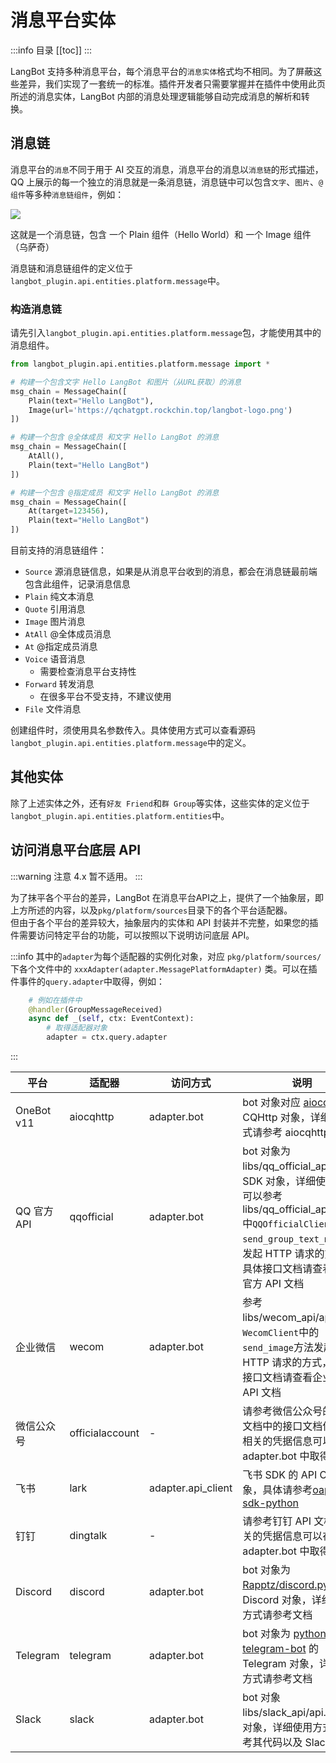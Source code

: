 # 消息平台实体

:::info 目录
[[toc]]
:::

LangBot 支持多种消息平台，每个消息平台的`消息实体`格式均不相同。为了屏蔽这些差异，我们实现了一套统一的标准。插件开发者只需要掌握并在插件中使用此页所述的消息实体，LangBot 内部的消息处理逻辑能够自动完成消息的解析和转换。

## 消息链

消息平台的`消息`不同于用于 AI 交互的消息，消息平台的消息以`消息链`的形式描述，QQ 上展示的每一个独立的消息就是一条消息链，消息链中可以包含`文字`、`图片`、`@组件`等多种`消息链组件`，例如：

![](/assets/image/zh/plugin/dev/apis/plugin_dev_messages_01.png)

这就是一个消息链，包含 一个 Plain 组件（Hello World）和 一个 Image 组件（乌萨奇）

消息链和消息链组件的定义位于`langbot_plugin.api.entities.platform.message`中。

### 构造消息链

请先引入`langbot_plugin.api.entities.platform.message`包，才能使用其中的消息组件。  

```python
from langbot_plugin.api.entities.platform.message import *

# 构建一个包含文字 Hello LangBot 和图片（从URL获取）的消息
msg_chain = MessageChain([
    Plain(text="Hello LangBot"),
    Image(url='https://qchatgpt.rockchin.top/langbot-logo.png')
])

# 构建一个包含 @全体成员 和文字 Hello LangBot 的消息
msg_chain = MessageChain([
    AtAll(),
    Plain(text="Hello LangBot")
])

# 构建一个包含 @指定成员 和文字 Hello LangBot 的消息
msg_chain = MessageChain([
    At(target=123456),
    Plain(text="Hello LangBot")
])
```

目前支持的消息链组件：

- `Source` 源消息链信息，如果是从消息平台收到的消息，都会在消息链最前端包含此组件，记录消息信息
- `Plain` 纯文本消息
- `Quote` 引用消息
- `Image` 图片消息
- `AtAll` @全体成员消息
- `At` @指定成员消息
- `Voice` 语音消息
    - 需要检查消息平台支持性
- `Forward` 转发消息
    - 在很多平台不受支持，不建议使用
- `File` 文件消息

创建组件时，须使用具名参数传入。具体使用方式可以查看源码`langbot_plugin.api.entities.platform.message`中的定义。

## 其他实体

除了上述实体之外，还有`好友 Friend`和`群 Group`等实体，这些实体的定义位于`langbot_plugin.api.entities.platform.entities`中。

## 访问消息平台底层 API

:::warning 注意
4.x 暂不适用。
:::

为了抹平各个平台的差异，LangBot 在消息平台API之上，提供了一个抽象层，即上方所述的内容，以及`pkg/platform/sources`目录下的各个平台适配器。  
但由于各个平台的差异较大，抽象层内的实体和 API 封装并不完整，如果您的插件需要访问特定平台的功能，可以按照以下说明访问底层 API。

:::info
其中的`adapter`为每个适配器的实例化对象，对应 `pkg/platform/sources/` 下各个文件中的 `xxxAdapter(adapter.MessagePlatformAdapter)` 类。可以在插件事件的`query.adapter`中取得，例如：

```python
    # 例如在插件中
    @handler(GroupMessageReceived)
    async def _(self, ctx: EventContext):
        # 取得适配器对象
        adapter = ctx.query.adapter
```
:::


| 平台 | 适配器 | 访问方式 | 说明 |
| --- | --- | --- | --- |
| OneBot v11| aiocqhttp | adapter.bot | bot 对象对应 [aiocqhttp](https://github.com/nonebot/aiocqhttp) 的 CQHttp 对象，详细使用方式请参考 aiocqhttp 文档 |
| QQ 官方API | qqofficial | adapter.bot | bot 对象为 libs/qq_official_api 下的 SDK 对象，详细使用方式可以参考 libs/qq_official_api/api.py 中`QQOfficialClient`中的`send_group_text_msg`方法发起 HTTP 请求的方式，具体接口文档请查看 QQ 官方 API 文档|
| 企业微信 | wecom | adapter.bot | 参考 libs/wecom_api/api.py 中`WecomClient`中的`send_image`方法发起 HTTP 请求的方式，具体接口文档请查看企业微信 API 文档 |
| 微信公众号 | officialaccount | - | 请参考微信公众号的 API 文档中的接口文档信息，相关的凭据信息可以在 adapter.bot 中取得 |
| 飞书 | lark | adapter.api_client | 飞书 SDK 的 API Client 对象，具体请参考[oapi-sdk-python](https://github.com/larksuite/oapi-sdk-python) |
| 钉钉 | dingtalk | - | 请参考钉钉 API 文档，相关的凭据信息可以在 adapter.bot 中取得 |
| Discord | discord | adapter.bot | bot 对象为 [Rapptz/discord.py](https://github.com/Rapptz/discord.py) 的 Discord 对象，详细使用方式请参考文档 |
| Telegram | telegram | adapter.bot | bot 对象为 [python-telegram-bot](https://github.com/python-telegram-bot/python-telegram-bot) 的 Telegram 对象，详细使用方式请参考文档 |
| Slack | slack | adapter.bot | bot 对象 libs/slack_api/api.py 中的对象，详细使用方式请参考其代码以及 Slack SDK |